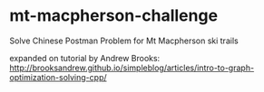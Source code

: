 # mt-macpherson-challenge
Solve Chinese Postman Problem for Mt Macpherson ski trails

expanded on tutorial by Andrew Brooks: http://brooksandrew.github.io/simpleblog/articles/intro-to-graph-optimization-solving-cpp/
